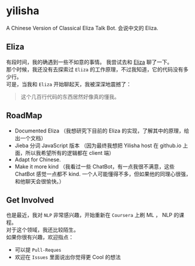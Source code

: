 # yilisha
A Chinese Version of Classical Eliza Talk Bot. 
会说中文的 Eliza.  

## Eliza 
有段时间，我的确遇到一些不如意的事情。 我尝试去和 [Eliza](http://psych.fullerton.edu/mbirnbaum/psych101/Eliza.htm) 聊了一下。   
那个时候，我还没有去探索过 `Eliza` 的工作原理，不过我知道，它的代码没有多少行。  
可是，当我和 `Eliza` 开始聊起天，我被深深地震撼了：  

> 这个几百行代码的东西居然好像真的懂我。  

## RoadMap 

- Documented Eliza （我想研究下目前的 Eliza 的实现，了解其中的原理，给出一个文档）  
- Jieba 分词 JavaScript 版本 （因为最终我想把 Yilisha host 在 github.io 上面，所以我希望所有的逻辑都在 client 端）  
- Adapt for Chinese.  
- Make it more kind （我看过一些 ChatBot，有一点我很不满意，这些 ChatBot 感觉一点都不 kind. 一个人可能懂得不多，但如果他的同理心很强，和他聊天会很愉快。）

## Get Involved 

也是最近，我对 `NLP` 非常感兴趣，开始重新在 `Coursera` 上刷 ML ， NLP 的课程。  
对于这个领域，我还比较陌生。  
如果你很有兴趣，欢迎指点： 
- 可以提 `Pull-Reques`  
- 欢迎在 `Issues` 里面说出你觉得更 Cool 的想法  


